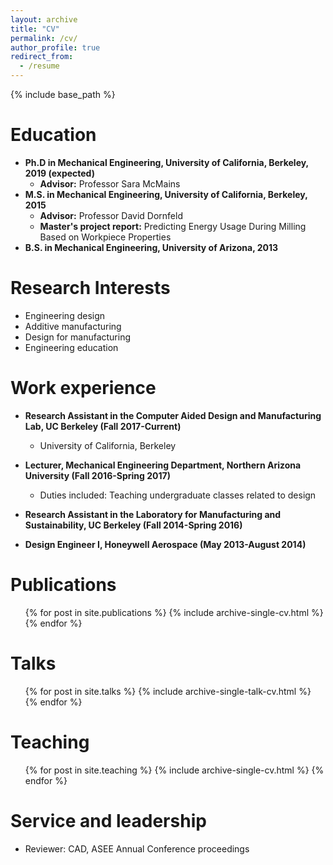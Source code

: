 ```yaml
---
layout: archive
title: "CV"
permalink: /cv/
author_profile: true
redirect_from:
  - /resume
---
```


{% include base_path %}

Education
======
* <b>Ph.D in Mechanical Engineering, University of California, Berkeley, 2019 (expected)</b>
  * <b>Advisor:</b> Professor Sara McMains
* <b>M.S. in Mechanical Engineering, University of California, Berkeley, 2015</b>
  * <b>Advisor:</b> Professor David Dornfeld
  * <b>Master's project report:</b> Predicting Energy Usage During Milling Based on Workpiece Properties
* <b>B.S. in Mechanical Engineering, University of Arizona, 2013</b>
  
Research Interests
======
* Engineering design
* Additive manufacturing
* Design for manufacturing
* Engineering education
  
Work experience
======
* <b>Research Assistant in the Computer Aided Design and Manufacturing Lab, UC Berkeley (Fall 2017-Current)</b>
  * University of California, Berkeley
  
* <b>Lecturer, Mechanical Engineering Department, Northern Arizona University (Fall 2016-Spring 2017)</b>
  * Duties included: Teaching undergraduate classes related to design

* <b>Research Assistant in the Laboratory for Manufacturing and Sustainability, UC Berkeley (Fall 2014-Spring 2016)</b>

* <b>Design Engineer I, Honeywell Aerospace (May 2013-August 2014)</b>


Publications
======
  <ul>{% for post in site.publications %}
    {% include archive-single-cv.html %}
  {% endfor %}</ul>
  
Talks
======
  <ul>{% for post in site.talks %}
    {% include archive-single-talk-cv.html %}
  {% endfor %}</ul>
  
Teaching
======
  <ul>{% for post in site.teaching %}
    {% include archive-single-cv.html %}
  {% endfor %}</ul>
  
Service and leadership
======
* Reviewer: CAD, ASEE Annual Conference proceedings
